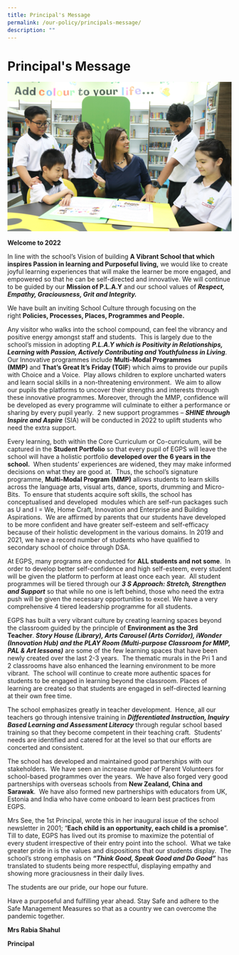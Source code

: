 ```yaml
---
title: Principal's Message
permalink: /our-policy/principals-message/
description: ""
---
```

# **Principal's Message**

![](/images/SL%20Website%20Message.jpg)

**Welcome to 2022**

In line with the school’s Vision of building **A Vibrant School that which inspires Passion in learning and Purposeful living,** we would like to create joyful learning experiences that will make the learner be more engaged, and empowered so that he can be self-directed and innovative. We will continue to be guided by our **Mission of P.L.A.Y** and our school values of **_Respect, Empathy, Graciousness, Grit and Integrity._**

We have built an inviting School Culture through focusing on the right **Policies, Processes, Places, Programmes and People.** 

Any visitor who walks into the school compound, can feel the vibrancy and positive energy amongst staff and students.  This is largely due to the school’s mission in adopting **_P.L.A.Y which is Positivity in Relationships, Learning with Passion, Actively Contributing and Youthfulness in Living_**.  Our Innovative programmes include **Multi-Modal Programmes (MMP)** and **That’s Great It’s Friday (TGIF**) which aims to provide our pupils with Choice and a Voice.  Play allows children to explore uncharted waters and learn social skills in a non-threatening environment.  We aim to allow our pupils the platforms to uncover their strengths and interests through these innovative programmes. Moreover, through the MMP, confidence will be developed as every programme will culminate to either a performance or sharing by every pupil yearly.  2 new support programmes – **_SHINE through Inspire and Aspire_** (SIA) will be conducted in 2022 to uplift students who need the extra support. 

Every learning, both within the Core Curriculum or Co-curriculum, will be captured in the **Student Portfolio** so that every pupil of EGPS will leave the school will have a holistic portfolio **developed over the 6 years in the school.**  When students’ experiences are widened, they may make informed decisions on what they are good at.  Thus, the school’s signature programme, **Multi-Modal Program (MMP)** allows students to learn skills across the language arts, visual arts, dance, sports, drumming and Micro-Bits.  To ensure that students acquire soft skills, the school has conceptualised and developed  modules which are self-run packages such as U and I = We, Home Craft, Innovation and Enterprise and Building Aspirations.  We are affirmed by parents that our students have developed to be more confident and have greater self-esteem and self-efficacy because of their holistic development in the various domains. In 2019 and 2021, we have a record number of students who have qualified to secondary school of choice through DSA.

At EGPS, many programs are conducted for **ALL students and not some**.  In order to develop better self-confidence and high self-esteem, every student will be given the platform to perform at least once each year.  All student programmes will be tiered through our **_3 S Approach: Stretch, Strengthen and Support_** so that while no one is left behind, those who need the extra push will be given the necessary opportunities to excel. We have a very comprehensive 4 tiered leadership programme for all students.

EGPS has built a very vibrant culture by creating learning spaces beyond the classroom guided by the principle of **Environment as the 3rd Teacher**. **_Story House (Library), Arts Carousel (Arts Corridor), iWonder (Innovation Hub) and the PLAY Room (Multi-purpose Classroom for MMP, PAL & Art lessons)_** are some of the few learning spaces that have been newly created over the last 2-3 years.  The thematic murals in the Pri 1 and 2 classrooms have also enhanced the learning environment to be more vibrant.  The school will continue to create more authentic spaces for students to be engaged in learning beyond the classroom. Places of learning are created so that students are engaged in self-directed learning at their own free time.   

The school emphasizes greatly in teacher development.  Hence, all our teachers go through intensive training in **_Differentiated Instruction, Inquiry Based Learning and Assessment Literacy_** through regular school based training so that they become competent in their teaching craft.  Students’ needs are identified and catered for at the level so that our efforts are concerted and consistent.

The school has developed and maintained good partnerships with our stakeholders.  We have seen an increase number of Parent Volunteers for school-based programmes over the years.  We have also forged very good partnerships with overseas schools from **New Zealand, China and Sarawak**.  We have also formed new partnerships with educators from UK, Estonia and India who have come onboard to learn best practices from EGPS.

Mrs See, the 1st Principal, wrote this in her inaugural issue of the school newsletter in 2001; “**Each child is an opportunity, each child is a promise**”.  Till to date, EGPS has lived out its promise to maximize the potential of every student irrespective of their entry point into the school.  What we take greater pride in is the values and dispositions that our students display.  The school’s strong emphasis on **_“Think Good, Speak Good and Do Good”_** has translated to students being more respectful, displaying empathy and showing more graciousness in their daily lives.

The students are our pride, our hope our future.

Have a purposeful and fulfilling year ahead. Stay Safe and adhere to the Safe Management Measures so that as a country we can overcome the pandemic together.

**Mrs Rabia Shahul**

**Principal**